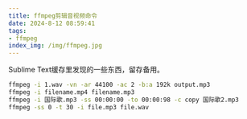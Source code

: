 ```yaml
---
title: ffmpeg剪辑音视频命令
date: 2024-8-12 08:59:41
tags:
- ffmpeg
index_img: /img/ffmpeg.jpg
---
```

Sublime Text缓存里发现的一些东西，留存备用。

```bash
ffmpeg -i 1.wav -vn -ar 44100 -ac 2 -b:a 192k output.mp3
ffmpeg -i filename.mp4 filename.mp3
ffmpeg -i 国际歌.mp3 -ss 00:00:00 -to 00:00:98 -c copy 国际歌2.mp3
ffmpeg -ss 0 -t 30 -i file.mp3 file.wav
```